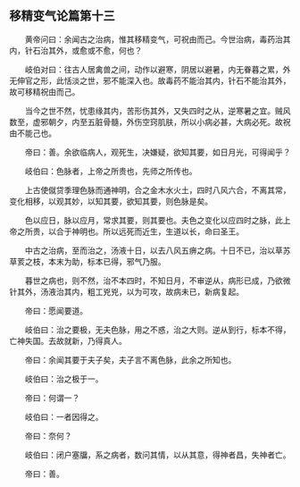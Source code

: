 ## 移精变气论篇第十三


&emsp;&emsp;黄帝问曰：余闻古之治病，惟其移精变气，可祝由而己。今世治病，毒药治其内，针石治其外，或愈或不愈，何也？

&emsp;&emsp;岐伯对曰：往古人居禽兽之间，动作以避寒，阴居以避暑，内无眷暮之累，外无伸官之形，此恬淡之世，邪不能深入也。故毒药不能治其内，针石不能治其外，故可移精祝由而己。

&emsp;&emsp;当今之世不然，忧患缘其内，苦形伤其外，又失四时之从，逆寒暑之宜。贼风数至，虚邪朝夕，内至五脏骨髓，外伤空窍肌肤，所以小病必甚，大病必死。故祝由不能己也。

&emsp;&emsp;帝曰：善。余欲临病人，观死生，决嫌疑，欲知其要，如日月光，可得闻乎？

&emsp;&emsp;岐伯曰：色脉者，上帝之所贵也，先师之所传也。

&emsp;&emsp;上古使僦贷季理色脉而通神明，合之金木水火土，四时八风六合，不离其常，变化相移，以观其妙，以知其要，欲知其要，则色脉是矣。

&emsp;&emsp;色以应日，脉以应月，常求其要，则其要也。夫色之变化以应四时之脉，此上帝之所贵，以合于神明也。所以远死而近生，生道以长，命曰圣王。

&emsp;&emsp;中古之治病，至而治之，汤液十日，以去八风五痹之病。十日不已，治以草苏草荄之枝，本末为助，标本已得，邪气乃服。

&emsp;&emsp;暮世之病也，则不然，治不本四时，不知日月，不审逆从，病形已成，乃欲微针其外，汤液治其内，粗工兇兇，以为可攻，故病未已，新病复起。

&emsp;&emsp;帝曰：愿闻要道。

&emsp;&emsp;岐伯曰：治之要极，无夫色脉，用之不惑，治之大则。逆从到行，标本不得，亡神失国。去故就新，乃得真人。

&emsp;&emsp;帝曰：余闻其要于夫子矣，夫子言不离色脉，此余之所知也。

&emsp;&emsp;岐伯曰：治之极于一。

&emsp;&emsp;帝曰：何谓一？

&emsp;&emsp;岐伯曰：一者因得之。

&emsp;&emsp;帝曰：奈何？

&emsp;&emsp;岐伯曰：闭户塞牖，系之病者，数问其情，以从其意，得神者昌，失神者亡。

&emsp;&emsp;帝曰：善。


